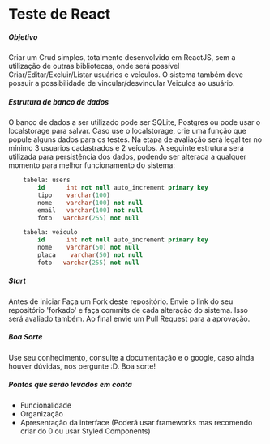 # Teste de React
##### Objetivo
Criar um Crud simples, totalmente desenvolvido em ReactJS, sem a utilização de outras bibliotecas, onde será possível Criar/Editar/Excluir/Listar usuários e veículos. O sistema também deve possuir a possibilidade de vincular/desvincular Veiculos ao usuário.

##### Estrutura de banco de dados
O banco de dados a ser utilizado pode ser SQLite, Postgres ou pode usar o localstorage para salvar.
Caso use o localstorage, crie uma função que popule alguns dados para os testes.
Na etapa de avaliação será legal ter no mínimo 3 usuarios cadastrados e 2 veículos.
A seguinte estrutura será utilizada para persistência dos dados, podendo ser alterada a qualquer momento para melhor funcionamento do sistema:

```sql
    tabela: users
        id      int not null auto_increment primary key
        tipo    varchar(100)
        nome    varchar(100) not null
        email   varchar(100) not null
        foto   varchar(255) not null
```
```sql
    tabela: veiculo
        id      int not null auto_increment primary key
        nome    varchar(50) not null
        placa    varchar(50) not null
        foto   varchar(255) not null
```

##### Start
Antes de iniciar Faça um Fork deste repositório.
Envie o link do seu repositório 'forkado' e faça commits de cada alteração do sistema. 
Isso será avaliado também.
Ao final envie um Pull Request para a aprovação.

##### Boa Sorte
Use seu conhecimento, consulte a documentação e o google, caso ainda houver dúvidas, nos pergunte :D. Boa sorte!

##### Pontos que serão levados em conta
- Funcionalidade
- Organização
- Apresentação da interface (Poderá usar frameworks mas recomendo criar do 0 ou usar Styled Components)
